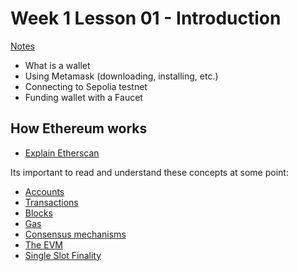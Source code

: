 # Week 1 Lesson 01 - Introduction

[Notes](https://github.com/Encode-Club-Solidity-Bootcamp/Lesson-01)

- What is a wallet
- Using Metamask (downloading, installing, etc.)
- Connecting to Sepolia testnet
- Funding wallet with a Faucet

## How Ethereum works

- [Explain Etherscan](https://etherscan.io/)

Its important to read and understand these concepts at some point:

- [Accounts](https://ethereum.org/en/developers/docs/accounts/)
- [Transactions](https://ethereum.org/en/developers/docs/transactions/)
- [Blocks](https://ethereum.org/en/developers/docs/blocks/)
- [Gas](https://ethereum.org/en/developers/docs/gas/)
- [Consensus mechanisms](https://ethereum.org/en/developers/docs/consensus-mechanisms/)
- [The EVM](https://ethereum.org/en/developers/docs/evm/)
- [Single Slot Finality](https://ethereum.org/en/roadmap/single-slot-finality)

